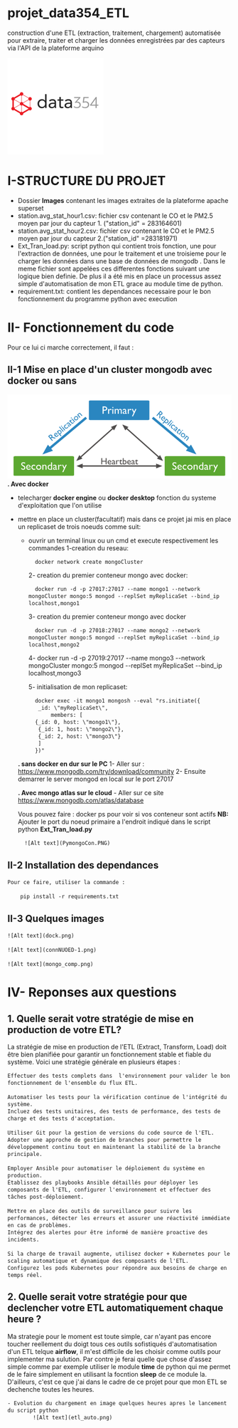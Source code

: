 # projet_data354_ETL
construction d'une ETL (extraction, traitement, chargement)  automatisée pour extraire,
traiter et charger les données enregistrées par des capteurs via l'API de la plateforme arquino


![Alt text](data354.png)


# I-STRUCTURE DU PROJET

- Dossier **Images** contenant les images extraites de la plateforme apache superset
- station.avg_stat_hour1.csv: fichier csv contenant le CO et le PM2.5 moyen par jour du capteur 1. ("station_id" = 283164601)
- station.avg_stat_hour2.csv: fichier csv contenant le CO et le PM2.5 moyen par jour du capteur 2.("station_id" =283181971)
- Ext_Tran_load.py: script python qui contient trois fonction, une pour  l'extraction de données, une pour le traitement et une troisieme pour le charger les données dans une base de données de mongodb . Dans le meme fichier sont appelées ces differentes fonctions suivant une logique bien definie. De plus il a été mis en place un processus assez simple  d'automatisation de mon ETL grace au module time de python. 
- requirement.txt: contient les dependances necessaire pour le bon fonctionnement du programme python avec execution


# II- Fonctionnement du code

Pour ce lui ci marche correctement, il faut :
## II-1 Mise en place d'un cluster mongodb avec docker ou sans

![Alt text](image.png)
    **. Avec docker**
- telecharger **docker engine** ou **docker desktop** fonction du systeme d'exploitation que l'on utilise
- mettre en place un cluster(facultatif) mais dans ce projet jai mis en place un replicaset de trois noeuds comme suit:
    - ouvrir un terminal linux ou un cmd et execute respectivement les commandes
        1-creation du reseau:

            docker network create mongoCluster

        2- creation du premier conteneur mongo avec docker:

            docker run -d -p 27017:27017 --name mongo1 --network mongoCluster mongo:5 mongod --replSet myReplicaSet --bind_ip localhost,mongo1

        3- creation du premier conteneur mongo avec docker

            docker run -d -p 27018:27017 --name mongo2 --network mongoCluster mongo:5 mongod --replSet myReplicaSet --bind_ip localhost,mongo2
        4- 
            docker run -d -p 27019:27017 --name mongo3 --network mongoCluster mongo:5 mongod --replSet myReplicaSet --bind_ip localhost,mongo3
        
        5- initialisation de mon replicaset:

            docker exec -it mongo1 mongosh --eval "rs.initiate({
             _id: \"myReplicaSet\",
                 members: [
            {_id: 0, host: \"mongo1\"},
             {_id: 1, host: \"mongo2\"},
             {_id: 2, host: \"mongo3\"}
             ]
            })"




    **. sans docker en dur sur le PC**
        1- Aller sur :
            https://www.mongodb.com/try/download/community
        2- Ensuite demarrer le server mongod en local sur le port 27017 

    **. Avec mongo atlas sur le cloud**
        - Aller sur ce site 
        https://www.mongodb.com/atlas/database

    Vous pouvez faire : docker ps  pour voir si vos conteneur sont actifs
**NB:** Ajouter le port du noeud primaire a l'endroit indiqué dans le script python **Ext_Tran_load.py**

        ![Alt text](PymongoCon.PNG)


## II-2 Installation des dependances

    Pour ce faire, utiliser la commande :

        pip install -r requirements.txt

## II-3 Quelques images 

    ![Alt text](dock.png)

    ![Alt text](connNUOED-1.png)

    ![Alt text](mongo_comp.png)


# IV- Reponses aux questions

## 1. Quelle serait votre stratégie de mise en production de votre ETL?

La stratégie de mise en production de l'ETL (Extract, Transform, Load) doit être bien planifiée pour garantir un fonctionnement stable et fiable du système. Voici une stratégie générale en plusieurs étapes :

    Effectuer des tests complets dans  l'environnement pour valider le bon fonctionnement de l'ensemble du flux ETL.
        
    Automatiser les tests pour la vérification continue de l'intégrité du système.
    Incluez des tests unitaires, des tests de performance, des tests de charge et des tests d'acceptation.

    Utiliser Git pour la gestion de versions du code source de l'ETL.
    Adopter une approche de gestion de branches pour permettre le développement continu tout en maintenant la stabilité de la branche principale.

    Employer Ansible pour automatiser le déploiement du système en production.
    Établissez des playbooks Ansible détaillés pour déployer les composants de l'ETL, configurer l'environnement et effectuer des tâches post-déploiement.

    Mettre en place des outils de surveillance pour suivre les performances, détecter les erreurs et assurer une réactivité immédiate en cas de problèmes.
    Intégrez des alertes pour être informé de manière proactive des incidents.

    Si la charge de travail augmente, utilisez docker + Kubernetes pour le scaling automatique et dynamique des composants de l'ETL.
    Configurez les pods Kubernetes pour répondre aux besoins de charge en temps réel.

## 2. Quelle serait votre stratégie pour que declencher votre ETL automatiquement chaque heure ?

Ma strategie pour le moment est toute simple, car n'ayant pas encore toucher reellement du doigt tous ces outils sofistiqués d'automatisation d'un ETL telque **airflow**, il m'est difficile de les choisir comme outils pour implementer ma sulution. Par contre je ferai quelle que chose d'assez simple comme par exemple utiliser le module **time** de python qui me permet de le faire simplement en utilisant la focntion **sleep** de ce module la. D'ailleurs, c'est ce que j'ai dans le cadre de ce projet pour que mon ETL  se dechenche toutes les heures.


    - Evolution du chargement en image quelques heures apres le lancement du script python
            ![Alt text](etl_auto.png) 